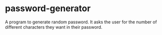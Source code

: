 # password-generator
A program to generate random password.
It asks the user for the number of different characters they want in their password.
